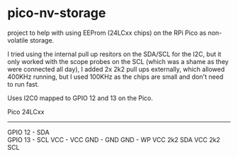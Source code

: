 # pico-nv-storage
project to help with using EEProm (24LCxx chips) on the RPi Pico as non-volatile storage.

I tried using the internal pull up resitors on the SDA/SCL for the I2C, but it only worked with the scope probes on the SCL (which was a shame as they were connected all day), I added 2x 2k2 pull ups externally, which allowed 400KHz running, but I used 100KHz as the chips are small and don't need to run fast. 


Uses I2C0 mapped to GPIO 12 and 13 on the Pico.

Pico          24LCxx
----          ------
GPIO 12   -   SDA      
GPIO 13   -   SCL
VCC       -   VCC
GND       -   GND
GND       -   WP
VCC     2k2   SDA
VCC     2k2   SCL
